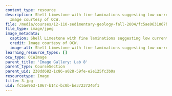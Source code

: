 ```yaml
---
content_type: resource
description: Shell Limestone with fine laminations suggesting low current velocities.
  Image courtesy of OCW.
file: /media/courses/12-110-sedimentary-geology-fall-2004/fc5ae9631067b14cbc0bbe37237246f1_3.jpg
file_type: image/jpeg
image_metadata:
  caption: Shell Limestone with fine laminations suggesting low current velocities.
  credit: Image courtesy of OCW.
  image-alt: Shell Limestone with fine laminations suggesting low current velocities.
learning_resource_types: []
ocw_type: OCWImage
parent_title: 'Image Gallery: Lab 8'
parent_type: CourseSection
parent_uid: 230dd682-1c86-a028-59fe-e2e125fc3b0a
resourcetype: Image
title: 3.jpg
uid: fc5ae963-1067-b14c-bc0b-be37237246f1
---
```

